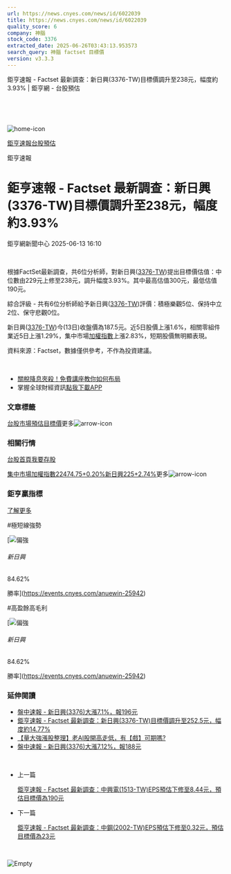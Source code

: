 ```yaml
---
url: https://news.cnyes.com/news/id/6022039
title: https://news.cnyes.com/news/id/6022039
quality_score: 6
company: 神腦
stock_code: 3376
extracted_date: 2025-06-26T03:43:13.953573
search_query: 神腦 factset 目標價
version: v3.3.3
---
```


鉅亨速報 - Factset 最新調查：新日興(3376-TW)目標價調升至238元，幅度約3.93% | 鉅亨網 - 台股預估

‌

‌

![home-icon](/assets/icons/breadCrumb/symbol-icon-home.svg)

[鉅亨速報](/news/cat/anue_live)[台股預估](/news/cat/tw_forecast)

鉅亨速報

# 鉅亨速報 - Factset 最新調查：新日興(3376-TW)目標價調升至238元，幅度約3.93%

鉅亨網新聞中心 2025-06-13 16:10

‌

根據FactSet最新調查，共6位分析師，對新日興([3376-TW](https://www.cnyes.com/twstock/3376))提出目標價估值：中位數由229元上修至238元，調升幅度3.93%。其中最高估值300元，最低估值190元。

綜合評級 - 共有6位分析師給予新日興([3376-TW](https://www.cnyes.com/twstock/3376))評價：積極樂觀5位、保持中立2位、保守悲觀0位。

新日興([3376-TW](https://www.cnyes.com/twstock/3376))今(13日)收盤價為187.5元。近5日股價上漲1.6%，相關零組件業近5日上漲1.29%，集中市場[加權指數](https://invest.cnyes.com/index/TWS/TSE01)上漲2.83%，短期股價無明顯表現。

資料來源：Factset，數據僅供參考，不作為投資建議。

‌

* [關稅降息夾殺！免費講座教你如何布局](https://www.rsc.com.tw/Cnyes_RSC/SeminarBooking2025InvestmentOutlook.aspx?utm_source=anue&utm_medium=usstocks_end)
* 掌握全球財經資訊[點我下載APP](http://www.cnyes.com/app/?utm_source=mweb&utm_medium=HamMenuBanner&utm_campaign=fixed&utm_content=entr)

### 文章標籤

[台股](https://news.cnyes.com/tag/台股 "台股")[市場預估](https://news.cnyes.com/tag/市場預估 "市場預估")[目標價](https://news.cnyes.com/tag/目標價 "目標價")更多![arrow-icon](/assets/icons/arrows/arrow-down.svg)

### 相關行情

[台股首頁](https://www.cnyes.com/twstock)[我要存股](https://supr.link/8OHaU)

[集中市場加權指數22474.75+0.20%](https://invest.cnyes.com/index/TWS/TSE01)[新日興225+2.74%](https://www.cnyes.com/twstock/3376)更多![arrow-icon](/assets/icons/arrows/arrow-down.svg)

### 鉅亨贏指標

[了解更多](https://events.cnyes.com/anuewin-25942)

#極短線強勢

[![偏強](/assets/icons/win-indicator/long.svg)

###### 新日興

84.62%

勝率](https://events.cnyes.com/anuewin-25942)

#高盈餘高毛利

[![偏強](/assets/icons/win-indicator/long.svg)

###### 新日興

84.62%

勝率](https://events.cnyes.com/anuewin-25942)

### 延伸閱讀

* [盤中速報 - 新日興(3376)大漲7.1%，報196元](/news/id/6017596)
* [鉅亨速報 - Factset 最新調查：新日興(3376-TW)目標價調升至252.5元，幅度約14.77%](/news/id/6017147)
* [【量大強漲股整理】老AI股開高走低，有【戲】可期嗎?](/news/id/6008746)
* [盤中速報 - 新日興(3376)大漲7.12%，報188元](/news/id/6007746)

‌

* 上一篇

  [鉅亨速報 - Factset 最新調查：中興電(1513-TW)EPS預估下修至8.44元，預估目標價為190元](/news/id/6023056)
* 下一篇

  [鉅亨速報 - Factset 最新調查：中鋼(2002-TW)EPS預估下修至0.32元，預估目標價為23元](/news/id/6021532)

‌

![Empty](/assets/icons/skeleton/empty-image.svg)

‌